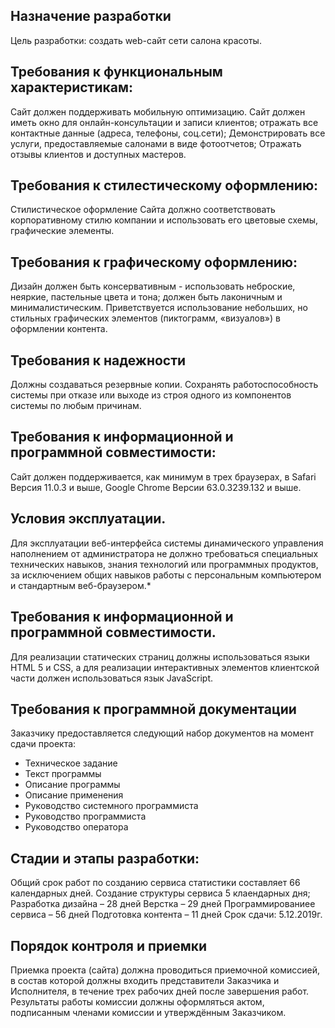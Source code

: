 ## Назначение разработки
Цель разработки: создать web-сайт сети салона красоты.
## Требования к функциональным характеристикам:
Сайт должен поддерживать мобильную оптимизацию. Сайт должен иметь окно для онлайн-консультации и записи клиентов; отражать все контактные данные (адреса, телефоны, соц.сети); Демонстрировать все услуги, предоставляемые салонами в виде фотоотчетов; Отражать отзывы клиентов и доступных мастеров.

## Требования к стилестическому оформлению:
Стилистическое оформление Сайта должно соответствовать корпоративному стилю компании и использовать его цветовые схемы, графические элементы.

## Требования к графическому оформлению:
Дизайн должен быть консервативным - использовать неброские, неяркие, пастельные цвета и тона; должен быть лаконичным и минималистическим. Приветствуется использование небольших, но стильных графических элементов (пиктограмм, «визуалов») в оформлении контента.

## Требования к надежности
Должны создаваться резервные копии. Сохранять работоспособность системы при отказе или выходе из строя одного из компонентов системы по любым причинам. 

## Требования к информационной и программной совместимости:
Сайт должен поддерживается, как минимум в трех браузерах, в Safari Версия 11.0.3 и выше, Google Chrome Версии 63.0.3239.132 и выше.

## Условия эксплуатации.
Для эксплуатации веб-интерфейса системы динамического управления наполнением от администратора не должно требоваться специальных технических навыков, знания технологий или программных продуктов, за исключением общих навыков работы с персональным компьютером и стандартным веб-браузером.*

## Требования к информационной и программной совместимости.
Для реализации статических страниц должны использоваться языки HTML 5 и CSS, а для реализации интерактивных элементов клиентской части должен использоваться язык JavaScript.

## Требования к программной документации
Заказчику предоставляется следующий набор документов на момент сдачи проекта:
+	Техническое задание 
+	Текст программы 
+	Описание программы 
+	Описание применения 
+	Руководство системного программиста 
+	Руководство программиста 
+	Руководство оператора

## Стадии и этапы разработки:
Общий срок работ по созданию сервиса статистики составляет 66 календарных дней.
Создание структуры сервиса 5 клаендарных дня;
Разработка дизайна – 28 дней
Верстка – 29 дней
Программированиее сервиса – 56 дней
Подготовка контента – 11 дней
Срок сдачи: 5.12.2019г.

## Порядок контроля и приемки
Приемка проекта (сайта) должна проводиться приемочной комиссией, в состав которой должны входить представители Заказчика и Исполнителя, в течение трех рабочих дней после завершения работ. Результаты работы комиссии должны оформляться актом, подписанным членами комиссии и утверждённым Заказчиком.


